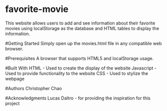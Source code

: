 # favorite-movie

This website allows users to add and see information about their favorite movies using localStorage as the database and HTML tables to display the information. 

#Getting Started
Simply open up the movies.html file in any compatible web browser.

#Prerequisites
A browser that supports HTML5 and localStorage usage. 

#Built With
HTML - Used to create the display of the website 
Javascript - Used to provide functionality to the website
CSS - Used to stylize the webpage

#Authors
Christopher Chao 

#Acknowledgments
Lucas Daltro - for providing the inspiration for this project
